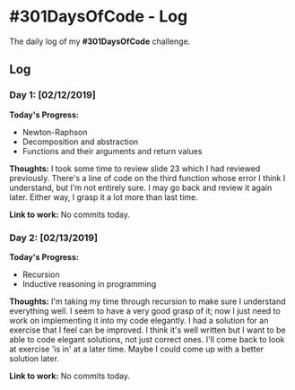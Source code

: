 # #301DaysOfCode - Log
The daily log of my **#301DaysOfCode** challenge.

## Log

### Day 1: [02/12/2019]

**Today's Progress:**
* Newton-Raphson
* Decomposition and abstraction
* Functions and their arguments and return values

**Thoughts:**
I took some time to review slide 23 which I had reviewed previously. There's a line of code on the third function whose error I think I understand, but I'm not entirely sure. I may go back and review it again later. Either way, I grasp it a lot more than last time.

**Link to work:**
No commits today.



### Day 2: [02/13/2019]

**Today's Progress:**
* Recursion
* Inductive reasoning in programming

**Thoughts:**
I'm taking my time through recursion to make sure I understand everything well. I seem to have a very good grasp of it; now I just need to work on implementing it into my code elegantly. I had a solution for an exercise that I feel can be improved. I think it's well written but I want to be able to code elegant solutions, not just correct ones. I'll come back to look at exercise 'is in' at a later time. Maybe I could come up with a better solution later.

**Link to work:**
No commits today.
